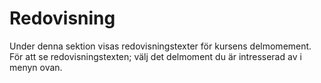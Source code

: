 Redovisning
====================================
 
Under denna sektion visas redovisningstexter för kursens delmomement. 
För att se redovisningstexten; välj det delmoment du är intresserad av i menyn ovan.